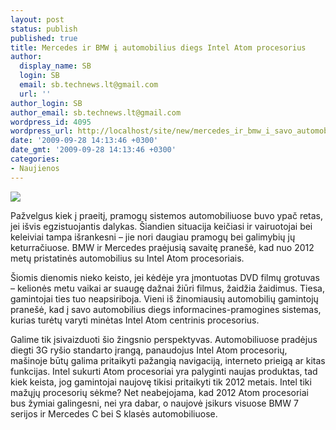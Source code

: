 ```yaml
---
layout: post
status: publish
published: true
title: Mercedes ir BMW į automobilius diegs Intel Atom procesorius
author:
  display_name: SB
  login: SB
  email: sb.technews.lt@gmail.com
  url: ''
author_login: SB
author_email: sb.technews.lt@gmail.com
wordpress_id: 4095
wordpress_url: http://localhost/site/new/mercedes_ir_bmw_i_savo_automobilius_diegs_intel_atom_procesorius/
date: '2009-09-28 14:13:46 +0300'
date_gmt: '2009-09-28 14:13:46 +0300'
categories:
- Naujienos
---
```

<div class="imgright"><img src="http://t3.gstatic.com/images?q=tbn:v--70oC0ufM8eM:http://image.europeancarweb.com/f/9345687%2Bw750%2Bst0/0602_ec_04Z%2Bmercedes_benz_cl600%2Bdvd_player.jpg"  /></div>
<p>Pažvelgus kiek į praeitį, pramogų sistemos automobiliuose buvo ypač retas, jei išvis egzistuojantis dalykas. Šiandien situacija keičiasi ir vairuotojai bei keleiviai tampa išrankesni – jie nori daugiau pramogų bei galimybių jų keturračiuose. BMW ir Mercedes praėjusią savaitę pranešė, kad nuo 2012 metų pristatinės automobilius su Intel Atom procesoriais.</p>
<p>Šiomis dienomis nieko keisto, jei kėdėje yra įmontuotas DVD filmų grotuvas – kelionės metu vaikai ar suaugę dažnai žiūri filmus, žaidžia žaidimus. Tiesa, gamintojai ties tuo neapsiriboja. Vieni iš žinomiausių automobilių gamintojų pranešė, kad į savo automobilius diegs informacines-pramogines sistemas, kurias turėtų varyti minėtas Intel Atom centrinis procesorius.</p>
<p>Galime tik įsivaizduoti šio žingsnio perspektyvas. Automobiliuose pradėjus diegti 3G ryšio standarto įrangą, panaudojus Intel Atom procesorių, mašinoje būtų galima pritaikyti pažangią navigaciją, interneto prieigą ar kitas funkcijas. Intel sukurti Atom procesoriai yra palyginti naujas produktas, tad kiek keista, jog gamintojai naujovę tikisi pritaikyti tik 2012 metais. Intel tiki mažųjų procesorių sėkme? Net neabejojama, kad 2012 Atom procesoriai bus žymiai galingesni, nei yra dabar, o naujovė įsikurs visuose BMW 7 serijos ir Mercedes C bei S klasės automobiliuose.<br /></p>
